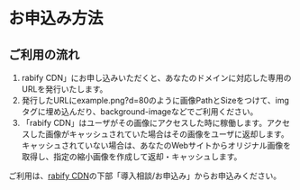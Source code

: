 # お申込み方法

## ご利用の流れ
1. rabify CDN」にお申し込みいただくと、あなたのドメインに対応した専用のURLを発行いたします。
2. 発行したURLにexample.png?d=80のように画像PathとSizeをつけて、imgタグに埋め込んだり、background-imageなどでご利用ください。
3. 「rabify CDN」はユーザがその画像にアクセスした時に稼働します。アクセスした画像がキャッシュされていた場合はその画像をユーザに返却します。 キャッシュされていない場合は、あなたのWebサイトからオリジナル画像を取得し、指定の縮小画像を作成して返却・キャッシュします。

ご利用は、[rabify CDN](https://www.rabify.me/cdn)の下部「導入相談/お申込み」からお申込みください。